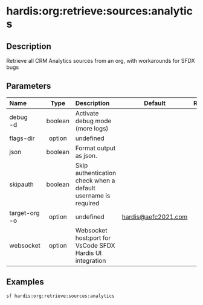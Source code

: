 <!-- This file has been generated with command 'sf hardis:doc:plugin:generate'. Please do not update it manually or it may be overwritten -->
# hardis:org:retrieve:sources:analytics

## Description

Retrieve all CRM Analytics sources from an org, with workarounds for SFDX bugs

## Parameters

| Name              |  Type   | Description                                                   |        Default        | Required | Options |
|:------------------|:-------:|:--------------------------------------------------------------|:---------------------:|:--------:|:-------:|
| debug<br/>-d      | boolean | Activate debug mode (more logs)                               |                       |          |         |
| flags-dir         | option  | undefined                                                     |                       |          |         |
| json              | boolean | Format output as json.                                        |                       |          |         |
| skipauth          | boolean | Skip authentication check when a default username is required |                       |          |         |
| target-org<br/>-o | option  | undefined                                                     | <hardis@aefc2021.com> |          |         |
| websocket         | option  | Websocket host:port for VsCode SFDX Hardis UI integration     |                       |          |         |

## Examples

```shell
sf hardis:org:retrieve:sources:analytics
```


